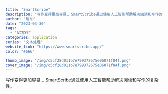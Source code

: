 ```yaml
---
title: "SmartScribe"
description: "写作变得更加容易… SmartScribe通过使用人工智能帮助解决阅读和写作的复杂性。"
author: "瑞东"
date: "2023-03-30"
tags:
  - "AI写作"
categories: application
series: "文本处理"
website_link: "https://www.smartscribe.app/"
color: "#666"

thumb_image: "/img/c5cf28d011b7e799372675e06071f84f.png"
cover_image: "/img/c5cf28d011b7e799372675e06071f84f.png"
---
```


写作变得更加容易… SmartScribe通过使用人工智能帮助解决阅读和写作的复杂性。